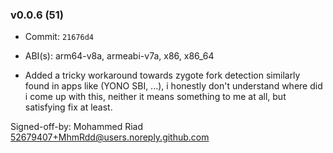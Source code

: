 ### v0.0.6 (51)

- Commit: `21676d4`
- ABI(s): arm64-v8a, armeabi-v7a, x86, x86_64

- Added a tricky workaround towards zygote fork detection similarly found in apps like (YONO SBI, ...), i honestly don't understand where did i come up with this, neither it means something to me at all, but satisfying fix at least.

Signed-off-by: Mohammed Riad <52679407+MhmRdd@users.noreply.github.com>
